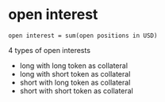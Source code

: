 # open interest

```
open interest = sum(open positions in USD)
```

4 types of open interests

- long with long token as collateral
- long with short token as collateral
- short with long token as collateral
- short with short token as collateral
